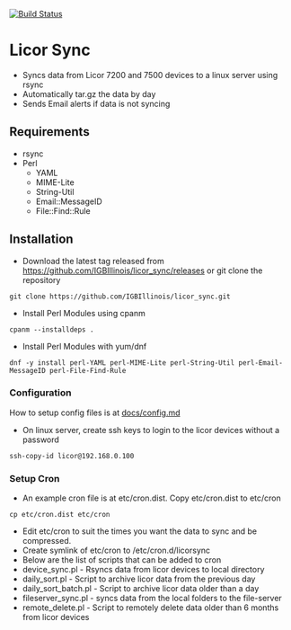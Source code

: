 [![Build Status](https://github.com/IGBIllinois/licor_sync/actions/workflows/main.yml/badge.svg)](https://github.com/IGBIllinois/licor_sync/actions/workflows/main.yml)

# Licor Sync
* Syncs data from Licor 7200 and 7500 devices to a linux server using rsync
* Automatically tar.gz the data by day
* Sends Email alerts if data is not syncing

## Requirements
* rsync
* Perl
  * YAML
  * MIME-Lite
  * String-Util
  * Email::MessageID
  * File::Find::Rule
## Installation
* Download the latest tag released from https://github.com/IGBIllinois/licor_sync/releases or git clone the repository
```
git clone https://github.com/IGBIllinois/licor_sync.git
```
* Install Perl Modules using cpanm
```
cpanm --installdeps .
```
* Install Perl Modules with yum/dnf
```
dnf -y install perl-YAML perl-MIME-Lite perl-String-Util perl-Email-MessageID perl-File-Find-Rule
```
### Configuration
How to setup config files is at [docs/config.md](docs/config.md)

* On linux server, create ssh keys to login to the licor devices without a password
```shell
ssh-copy-id licor@192.168.0.100
```

### Setup Cron
* An example cron file is at etc/cron.dist.  Copy etc/cron.dist to etc/cron
```shell
cp etc/cron.dist etc/cron
```
* Edit etc/cron to suit the times you want the data to sync and be compressed.
* Create symlink of etc/cron to /etc/cron.d/licorsync
* Below are the list of scripts that can be added to cron
* device_sync.pl - Rsyncs data from licor devices to local directory
* daily_sort.pl - Script to archive licor data from the previous day
* daily_sort_batch.pl - Script to archive licor data older than a day 
* fileserver_sync.pl - syncs data from the local folders to the file-server
* remote_delete.pl - Script to remotely delete data older than 6 months from licor devices

